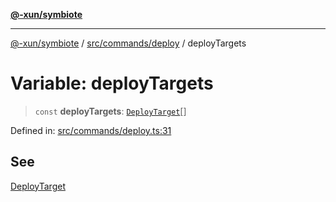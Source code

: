 [**@-xun/symbiote**](../../../../README.md)

***

[@-xun/symbiote](../../../../README.md) / [src/commands/deploy](../README.md) / deployTargets

# Variable: deployTargets

> `const` **deployTargets**: [`DeployTarget`](../enumerations/DeployTarget.md)[]

Defined in: [src/commands/deploy.ts:31](https://github.com/Xunnamius/symbiote/blob/ee4f1b782c259495505171a8374c784c706e4a7d/src/commands/deploy.ts#L31)

## See

[DeployTarget](../enumerations/DeployTarget.md)
